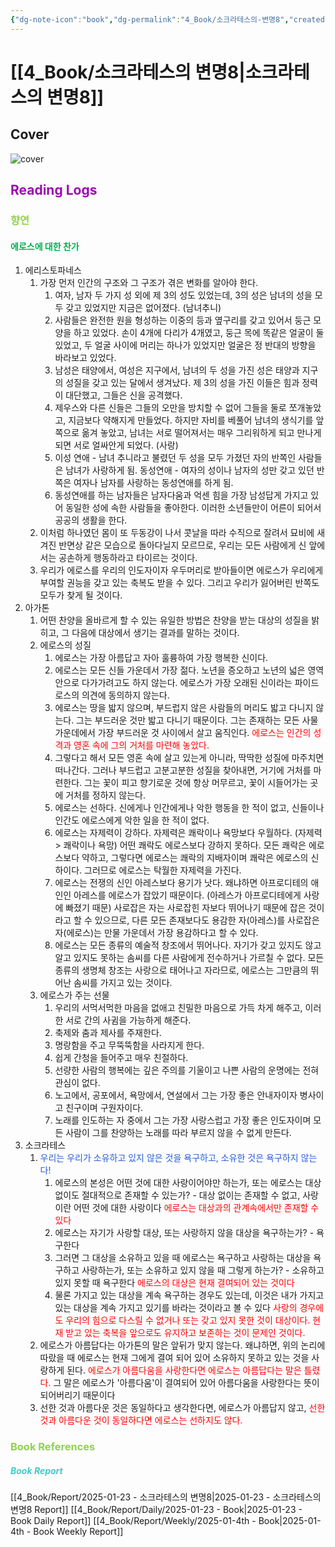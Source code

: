 ```yaml
---
{"dg-note-icon":"book","dg-permalink":"4_Book/소크라테스의-변명8","created-date":"2025-01-23 8:14:27 am","date":"2025-01-23","type":"book","tags":["book"],"aliases":null,"category":"Philosophy","author":"플라톤","publisher":"현대지성","publishDate":"2019-11-15T00:00:00.000+09:00","pages":"525","cover":"http://books.google.com/books/content?id=4_m-DwAAQBAJ&printsec=frontcover&img=1&zoom=1&edge=curl&source=gbs_api","rating":null,"status":"<progress max=100 value=0> </progress> 0%","dg-publish":true,"permalink":"/4_Book/소크라테스의-변명8/","dgPassFrontmatter":true,"noteIcon":"book"}
---
```



# [[4_Book/소크라테스의 변명8\|소크라테스의 변명8]]
## Cover
![cover](http://books.google.com/books/content?id=4_m-DwAAQBAJ&printsec=frontcover&img=1&zoom=1&edge=curl&source=gbs_api)
## <font color="#9d0ab3">Reading Logs </font>
### <font color="#92d050">향연</font>
#### <font color="#00b050">에로스에 대한 찬가</font>
1. 에리스토파네스
	1. 가장 먼저 인간의 구조와 그 구조가 겪은 변화를 알아야 한다.
		1. 여자, 남자 두 가지 성 외에 제 3의 성도 있었는데, 3의 성은 남녀의 성을 모두 갖고 있었지만 지금은 없어졌다. (남녀추니)
		2. 사람들은 완전한 원을 형성하는 이중의 등과 옆구리를 갖고 있어서 둥근 모양을 하고 있었다. 손이 4개에 다리가 4개였고, 둥근 목에 똑같은 얼굴이 둘 있었고, 두 얼굴 사이에 머리는 하나가 있었지만 얼굴은 정 반대의 방향을 바라보고 있었다.
		3. 남성은 태양에서, 여성은 지구에서, 남녀의 두 성을 가진 성은 태양과 지구의 성질을 갖고 있는 달에서 생겨났다. 제 3의 성을 가진 이들은 힘과 정력이 대단했고, 그들은 신을 공격했다.
		4. 제우스와 다른 신들은 그들의 오만을 방치할 수 없어 그들을 둘로 쪼개놓았고, 지금보다 약해지게 만들었다. 하지만 자비를 베풀어 남녀의 생식기를 앞쪽으로 옮겨 놓았고, 남녀는 서로 떨어져서는 매우 그리워하게 되고 만나게 되면 서로 얼싸안게 되었다. (사랑)
		5. 이성 연애 - 남녀 추니라고 불렸던 두 성을 모두 가졌던 자의 반쪽인 사람들은 남녀가 사랑하게 됨. 동성연애 - 여자의 성이나 남자의 성만 갖고 있던 반쪽은 여자나 남자를 사랑하는 동성연애를 하게 됨.
		6. 동성연애를 하는 남자들은 남자다움과 억센 힘을 가장 남성답게 가지고 있어 동일한 성에 속한 사람들을 좋아한다. 이러한 소년들만이 어른이 되어서 공공의 생활을 한다.
	2. 이처럼 하나였던 몸이 또 두동강이 나서 콧날을 따라 수직으로 잘려서 묘비에 새겨진 반면상 같은 모습으로 돌아다닐지 모르므로, 우리는 모든 사람에게 신 앞에서는 공손하게 행동하라고 타이르는 것이다.
	3. 우리가 에로스를 우리의 인도자이자 우두머리로 받아들이면 에로스가 우리에게 부여할 권능을 갖고 있는 축복도 받을 수 있다. 그리고 우리가 잃어버린 반쪽도 모두가 찾게 될 것이다.
2. 아가톤
	1. 어떤 찬양을 올바르게 할 수 있는 유일한 방법은 찬양을 받는 대상의 성질을 밝히고, 그 다음에 대상에서 생기는 결과를 말하는 것이다.
	2. 에로스의 성질
		1. 에로스는 가장 아름답고 자아 훌륭하여 가장 행복한 신이다.
		2. 에로스는 모든 신들 가운데서 가장 젊다. 노년을 증오하고 노년의 넓은 영역 안으로 다가가려고도 하지 않는다. 에로스가 가장 오래된 신이라는 파이드로스의 의견에 동의하지 않는다.
		3. 에로스는 땅을 밟지 않으며, 부드럽지 않은 사람들의 머리도 밟고 다니지 않는다. 그는 부드러운 것만 밟고 다니기 때문이다. 그는 존재하는 모든 사물 가운데에서 가장 부드러운 것 사이에서 살고 움직인다. <font color="#ff0000">에로스는 인간의 성격과 영혼 속에 그의 거처를 마련해 놓았다.</font>
		4. 그렇다고 해서 모든 영혼 속에 살고 있는게 아니라, 딱딱한 성질에 마주치면 떠나간다. 그러나 부드럽고 고분고분한 성질을 찾아내면, 거기에 거처를 마련한다. 그는 꽃이 피고 향기로운 것에 항상 머무르고, 꽃이 시들어가는 곳에 거처를 정하지 않는다.
		5. 에로스는 선하다. 신에게나 인간에게나 악한 행동을 한 적이 없고, 신들이나 인간도 에로스에게 악한 일을 한 적이 없다.
		6. 에로스는 자제력이 강하다. 자제력은 쾌락이나 욕망보다 우월하다. (자제력 > 쾌락이나 욕망) 어떤 쾌락도 에로스보다 강하지 못하다. 모든 쾌락은 에로스보다 약하고, 그렇다면 에로스는 쾌락의 지배자이며 쾌락은 에로스의 신하이다. 그러므로 에로스는 탁월한 자제력을 가진다.
		7. 에로스는 전쟁의 신인 아레스보다 용기가 낫다. 왜냐하면 아프로디테의 애인인 아레스를 에로스가 잡았기 때문이다. (아레스가 아프로디테에게 사랑에 빠졌기 때문) 사로잡은 자는 사로잡힌 자보다 뛰어나기 때문에 잡은 것이라고 할 수 있으므로, 다른 모든 존재보다도 용감한 자(아레스)를 사로잡은 자(에로스)는 만물 가운데서 가장 용감하다고 할 수 있다.
		8. 에로스는 모든 종류의 예술적 창조에서 뛰어나다. 자기가 갖고 있지도 않고 알고 있지도 못하는 솜씨를 다른 사람에게 전수하거나 가르칠 수 없다. 모든 종류의 생명체 창조는 사랑으로 태어나고 자라므로, 에로스는 그만큼의 뛰어난 솜씨를 가지고 있는 것이다.
	3. 에로스가 주는 선물
		1. 우리의 서먹서먹한 마음을 없애고 친밀한 마음으로 가득 차게 해주고, 이러한 서로 간의 사귐을 가능하게 해준다.
		2. 축제와 춤과 제사를 주재한다.
		3. 명랑함을 주고 무뚝뚝함을 사라지게 한다.
		4. 쉽게 간청을 들어주고 매우 친절하다.
		5. 선량한 사람의 행복에는 깊은 주의를 기울이고 나쁜 사람의 운명에는 전혀 관심이 없다.
		6. 노고에서, 공포에서, 욕망에서, 연설에서 그는 가장 좋은 안내자이자 병사이고 친구이며 구원자이다.
		7. 노래를 인도하는 자 중에서 그는 가장 사랑스럽고 가장 좋은 인도자이며 모든 사람이 그를 찬양하는 노래를 따라 부르지 않을 수 없게 만든다.
3. 소크라테스
	1. <font color="#245bdb">우리는 우리가 소유하고 있지 않은 것을 욕구하고, 소유한 것은 욕구하지 않는다!</font>
		1. 에로스의 본성은 어떤 것에 대한 사랑이어야만 하는가, 또는 에로스는 대상 없이도 절대적으로 존재할 수 있는가? - 대상 없이는 존재할 수 없고, 사랑이란 어떤 것에 대한 사랑이다 <font color="#ff0000">에로스는 대상과의 관계속에서만 존재할 수 있다</font>
		2. 에로스는 자기가 사랑할 대상, 또는 사랑하지 않을 대상을 욕구하는가? - 욕구한다
		3. 그러면 그 대상을 소유하고 있을 때 에로스는 욕구하고 사랑하는 대상을 욕구하고 사랑하는가, 또는 소유하고 있지 않을 때 그렇게 하는가? - 소유하고 있지 못할 때 욕구한다 <font color="#ff0000">에로스의 대상은 현재 결여되어 있는 것이다</font>
		4. 물론 가지고 있는 대상을 계속 욕구하는 경우도 있는데, 이것은 내가 가지고 있는 대상을 계속 가지고 있기를 바라는 것이라고 볼 수 있다 <font color="#ff0000">사랑의 경우에도 우리의 힘으로 다스릴 수 없거나 또는 갖고 있지 못한 것이 대상이다. 현재 받고 있는 축복을 앞으로도 유지하고 보존하는 것이 문제인 것이다.</font>
	2. 에로스가 아름답다는 아가톤의 말은 앞뒤가 맞지 않는다. 왜냐하면, 위의 논리에 따랐을 때 에로스는 현재 그에게 결여 되어 있어 소유하지 못하고 있는 것을 사랑하게 된다. <font color="#ff0000">에로스가 아름다움을 사랑한다면 에로스는 아름답다는 말은 틀렸다. </font>그 말은 에로스가 '아름다움'이 결여되어 있어 아름다움을 사랑한다는 뜻이 되어버리기 때문이다
	3. 선한 것과 아름다운 것은 동일하다고 생각한다면, 에로스가 아름답지 않고, <font color="#ff0000">선한 것과 아름다운 것이 동일하다면 에로스는 선하지도 않다.</font>



### <font color="#92d050">Book References</font>
##### <font color="#41c9cb">Book Report</font>
[[4_Book/Report/2025-01-23 - 소크라테스의 변명8\|2025-01-23 - 소크라테스의 변명8 Report]]
[[4_Book/Report/Daily/2025-01-23 - Book\|2025-01-23 - Book Daily Report]]
[[4_Book/Report/Weekly/2025-01-4th - Book\|2025-01-4th - Book Weekly Report]]





